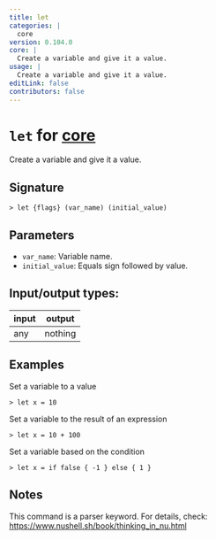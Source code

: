 ```yaml
---
title: let
categories: |
  core
version: 0.104.0
core: |
  Create a variable and give it a value.
usage: |
  Create a variable and give it a value.
editLink: false
contributors: false
---
```

<!-- This file is automatically generated. Please edit the command in https://github.com/nushell/nushell instead. -->

# `let` for [core](/commands/categories/core.md)

<div class='command-title'>Create a variable and give it a value.</div>

## Signature

```> let {flags} (var_name) (initial_value)```

## Parameters

 -  `var_name`: Variable name.
 -  `initial_value`: Equals sign followed by value.


## Input/output types:

| input | output  |
| ----- | ------- |
| any   | nothing |
## Examples

Set a variable to a value
```nu
> let x = 10

```

Set a variable to the result of an expression
```nu
> let x = 10 + 100

```

Set a variable based on the condition
```nu
> let x = if false { -1 } else { 1 }

```

## Notes
This command is a parser keyword. For details, check:
  https://www.nushell.sh/book/thinking_in_nu.html